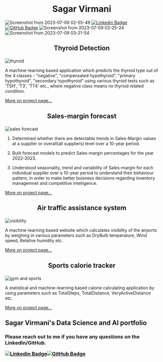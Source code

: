 <H1 align="center">Sagar Virmani</H1>

![Screenshot from 2023-07-09 02-55-49](https://github.com/sagar61205/portfolio/assets/5305547/78892370-9516-47f9-b4a9-3d5f7adab11c)
[![Linkedin Badge](https://img.shields.io/badge/-LinkedIn-0e76a8?style=flat-square&logo=Linkedin&logoColor=white)](https://linkedin.com/in/sagar-virmani/)
[![GitHub Badge](https://img.shields.io/badge/-GitHub-000000?style=flat-square&logo=GitHub&logoColor=white)](https://github.com/sagar61205)
![Screenshot from 2023-07-09 03-25-24](https://github.com/sagar61205/portfolio/assets/5305547/1e377235-517b-4bad-9114-1dc792d7a32d)
![Screenshot from 2023-07-09 03-21-54](https://github.com/sagar61205/portfolio/assets/5305547/4692e3df-a341-4448-9a5c-89d905a5844e)


## <p align="center"> Thyroid Detection</p>
![thyroid](https://github.com/sagar61205/portfolio/assets/5305547/f6e3e3e1-5511-45bc-9e7a-b36977ce928c)

A machine-learning based application which predicts the thyroid type out of the 4 classes - "negative", "compensated hypothyroid", "primary hypothyroid", "secondary hypothyroid” using various thyroid tests such as 'TSH', 'T3', 'TT4' etc., where negative class means no thyroid related condition.

<a href="https://sagar61205.github.io/Thyroid-detection" class="button">More on project page...</a>


## <p align="center"> Sales-margin forecast</p>
![sales forecast](https://github.com/sagar61205/portfolio/assets/5305547/79002454-ec1e-4e0c-a760-cc2ab56555c1)

1. Determined whether there are detectable trends in Sales-Margin values at a supplier or overall(all suppliers) level over a 10-year period.

2. Built forecast models to predict Sales-margin percentages for the year 2022-2023.

3. Understood seasonality, trend and variability of Sales-margin for each individual supplier over a 10-year period to understand their behaviour pattern, in order to make better buisness decisions regarding inventory managemnet and competitive inteliigence.

<a href="https://sagar61205.github.io/Sales-margin-forecast" class="button">More on project page...</a>

## <p align="center"> Air traffic assistance system</p>
![visibility](https://github.com/sagar61205/portfolio/assets/5305547/8ba24ef2-a9ab-4ce9-90ca-4593c932e994)

A machine-learning based website which calculates visibility of the airports by weighing in various parameters such as DryBulb temperature, Wind speed, Relative humidity etc.

<a href="https://sagar61205.github.io/Air-traffic-assistance-system" class="button">More on project page...</a>


## <p align="center"> Sports calorie tracker </p>
![gym and sports](https://github.com/sagar61205/portfolio/assets/5305547/7505433f-75ad-40d2-8529-ab168924cca8)

A statistical and machine-learning based calorie calculating application by using parameters such as TotalSteps, TotalDistance, VeryActiveDistance etc.

<a href="https://sagar61205.github.io/Gym-and-sports-calorie-tracker/" class="button">More on project page...</a>

## Sagar Virmani's Data Science and AI portfolio
### Please reach out to me if you have any questions on the LinkedIn/GitHub. <p align="left">[![Linkedin Badge](https://img.shields.io/badge/-LinkedIn-0e76a8?style=flat-square&logo=Linkedin&logoColor=white)](https://linkedin.com/in/sagar-virmani/)[![GitHub Badge](https://img.shields.io/badge/-GitHub-000000?style=flat-square&logo=GitHub&logoColor=white)](https://github.com/sagar61205)</p>

